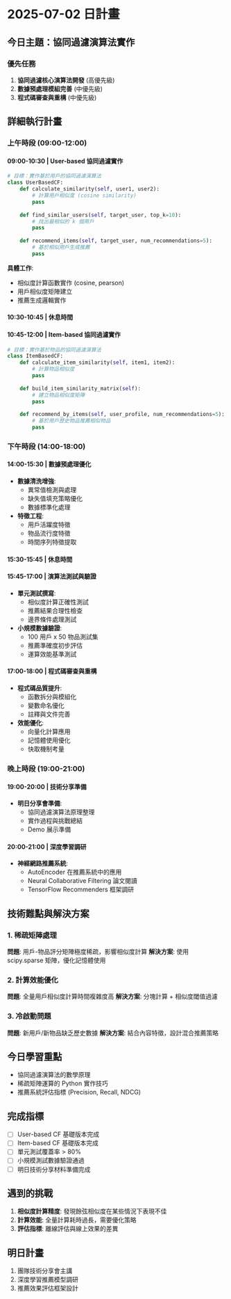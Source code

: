 # 2025-07-02 日計畫

## 今日主題：協同過濾演算法實作

### 優先任務
1. **協同過濾核心演算法開發** (高優先級)
2. **數據預處理模組完善** (中優先級)
3. **程式碼審查與重構** (中優先級)

## 詳細執行計畫

### 上午時段 (09:00-12:00)
#### 09:00-10:30 | User-based 協同過濾實作
```python
# 目標：實作基於用戶的協同過濾演算法
class UserBasedCF:
    def calculate_similarity(self, user1, user2):
        # 計算用戶相似度 (cosine similarity)
        pass
    
    def find_similar_users(self, target_user, top_k=10):
        # 找出最相似的 k 個用戶
        pass
    
    def recommend_items(self, target_user, num_recommendations=5):
        # 基於相似用戶生成推薦
        pass
```

**具體工作**:
- 相似度計算函數實作 (cosine, pearson)
- 用戶相似度矩陣建立
- 推薦生成邏輯實作

#### 10:30-10:45 | 休息時間

#### 10:45-12:00 | Item-based 協同過濾實作
```python  
# 目標：實作基於物品的協同過濾演算法
class ItemBasedCF:
    def calculate_item_similarity(self, item1, item2):
        # 計算物品相似度
        pass
    
    def build_item_similarity_matrix(self):
        # 建立物品相似度矩陣
        pass
    
    def recommend_by_items(self, user_profile, num_recommendations=5):
        # 基於用戶歷史物品推薦相似物品
        pass
```

### 下午時段 (14:00-18:00)
#### 14:00-15:30 | 數據預處理優化
- **數據清洗增強**:
  - 異常值檢測與處理
  - 缺失值填充策略優化
  - 數據標準化處理
- **特徵工程**:
  - 用戶活躍度特徵
  - 物品流行度特徵
  - 時間序列特徵提取

#### 15:30-15:45 | 休息時間

#### 15:45-17:00 | 演算法測試與驗證
- **單元測試撰寫**:
  - 相似度計算正確性測試
  - 推薦結果合理性檢查
  - 邊界條件處理測試
- **小規模數據驗證**:
  - 100 用戶 x 50 物品測試集
  - 推薦準確度初步評估
  - 運算效能基準測試

#### 17:00-18:00 | 程式碼審查與重構
- **程式碼品質提升**:
  - 函數拆分與模組化
  - 變數命名優化
  - 註釋與文件完善
- **效能優化**:
  - 向量化計算應用
  - 記憶體使用優化
  - 快取機制考量

### 晚上時段 (19:00-21:00)
#### 19:00-20:00 | 技術分享準備
- **明日分享會準備**:
  - 協同過濾演算法原理整理
  - 實作過程與挑戰總結
  - Demo 展示準備

#### 20:00-21:00 | 深度學習調研
- **神經網路推薦系統**:
  - AutoEncoder 在推薦系統中的應用
  - Neural Collaborative Filtering 論文閱讀
  - TensorFlow Recommenders 框架調研

## 技術難點與解決方案

### 1. 稀疏矩陣處理
**問題**: 用戶-物品評分矩陣極度稀疏，影響相似度計算
**解決方案**: 使用 scipy.sparse 矩陣，優化記憶體使用

### 2. 計算效能優化
**問題**: 全量用戶相似度計算時間複雜度高
**解決方案**: 分塊計算 + 相似度閾值過濾

### 3. 冷啟動問題
**問題**: 新用戶/新物品缺乏歷史數據
**解決方案**: 結合內容特徵，設計混合推薦策略

## 今日學習重點
- 協同過濾演算法的數學原理
- 稀疏矩陣運算的 Python 實作技巧
- 推薦系統評估指標 (Precision, Recall, NDCG)

## 完成指標
- [ ] User-based CF 基礎版本完成
- [ ] Item-based CF 基礎版本完成  
- [ ] 單元測試覆蓋率 > 80%
- [ ] 小規模測試數據驗證通過
- [ ] 明日技術分享材料準備完成

## 遇到的挑戰
1. **相似度計算精度**: 發現餘弦相似度在某些情況下表現不佳
2. **計算效能**: 全量計算耗時過長，需要優化策略
3. **評估指標**: 離線評估與線上效果的差異

## 明日計畫
1. 團隊技術分享會主講
2. 深度學習推薦模型調研
3. 推薦效果評估框架設計
